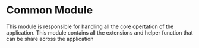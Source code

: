 # Common Module

This module is responsible for handling all the core opertation of the application. This module contains all the extensions and helper function that can be share across the application

